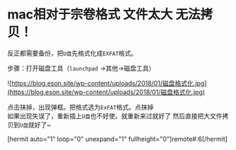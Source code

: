 # mac相对于宗卷格式 文件太大 无法拷贝！
反正都需要备份，把`U盘`先格式化成`EXFAT`格式。  

步骤：打开磁盘工具（`launchpad` ->其他->磁盘工具）  

![https://blog.eson.site/wp-content/uploads/2018/01/磁盘格式化.jpg](https://blog.eson.site/wp-content/uploads/2018/01/磁盘格式化.jpg)

点击抹掉，出现弹框。把格式选为`ExFAT`格式。点抹掉  
如果出现失误了，重新插上`U盘`也不好使。就重新来过就好了
然后直接把大文件拷贝到`U盘`就好了~

[hermit auto="1" loop="0" unexpand="1" fullheight="0"]remote#:6[/hermit]